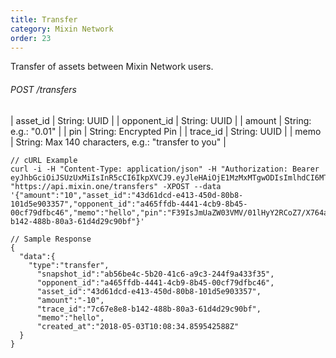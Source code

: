 ```yaml
---
title: Transfer
category: Mixin Network
order: 23
---
```


Transfer of assets between Mixin Network users.

###### POST /transfers

| asset_id | String: UUID |
| opponent_id | String: UUID |
| amount | String: e.g.: "0.01" |
| pin | String: Encrypted Pin |
| trace_id | String: UUID |
| memo | String: Max 140 characters, e.g.: "transfer to you" |

```
// cURL Example
curl -i -H "Content-Type: application/json" -H "Authorization: Bearer eyJhbGciOiJSUzUxMiIsInR5cCI6IkpXVCJ9.eyJleHAiOjE1MzMxMTgwODIsImlhdCI6MTUyNTM0MjA4MiwianRpIjoiMmQ5YjI2YTUtMDc4Ny00OGIyLWExN2MtNWM5ZGQ5Mjc5MDI2Iiwic2lkIjoiYTM0YzA3YTktNzU1ZC00YjU0LTk0YzUtZTQ1ZTlhMmRkNDNlIiwic2lnIjoiMTUzMjIwNDlkNWFlMzNhNjYyMjAwOWQ1YTk4N2ZjYmRlNDQ4OTkxMmUxZmE2ZTAwODk0YjlhYzM2MTRiZTE4MiIsInVpZCI6IjA2YWVkMWUzLWJkNzctNGE1OS05OTFhLTViYjVhZTZmYmIwOSJ9.RVR6ejUZkAGeRG9M9C5Jk4llmJvFHTXAx3f3yxwTiiglFbfiNrt2fI9ZHNYCp7XbJJh4w9ECyX1K8Obgq7ep2RcGzjMkKWlXWuECLwgUA4FRFrewvPcH2Edplo61B9I6M89Ohi1_V6owkee08bDR2k0se2MdWTxnHca8BzOFckc" "https://api.mixin.one/transfers" -XPOST --data '{"amount":"10","asset_id":"43d61dcd-e413-450d-80b8-101d5e903357","opponent_id":"a465ffdb-4441-4cb9-8b45-00cf79dfbc46","memo":"hello","pin":"F39IsJmUaZW03VMV/01lHyY2RCoZ7/X764akX+EmthIc4uVsWAWQTM/IxX5Z9C1y","trace_id":"7c67e8e8-b142-488b-80a3-61d4d29c90bf"}'
```

```
// Sample Response
{  
  "data":{  
    "type":"transfer",
      "snapshot_id":"ab56be4c-5b20-41c6-a9c3-244f9a433f35",
      "opponent_id":"a465ffdb-4441-4cb9-8b45-00cf79dfbc46",
      "asset_id":"43d61dcd-e413-450d-80b8-101d5e903357",
      "amount":"-10",
      "trace_id":"7c67e8e8-b142-488b-80a3-61d4d29c90bf",
      "memo":"hello",
      "created_at":"2018-05-03T10:08:34.859542588Z"
  }
}
```
